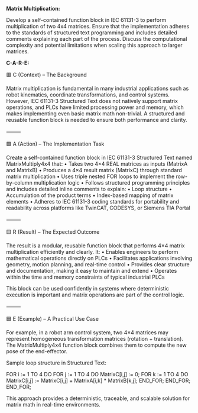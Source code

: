 **Matrix Multiplication:**

Develop a self-contained function block in IEC 61131-3 to perform multiplication of two 4x4 matrices. Ensure that the implementation adheres to the standards of structured text programming and includes detailed comments explaining each part of the process. Discuss the computational complexity and potential limitations when scaling this approach to larger matrices.

**C-A-R-E:**

🟥 C (Context) – The Background

Matrix multiplication is fundamental in many industrial applications such as robot kinematics, coordinate transformations, and control systems. However, IEC 61131-3 Structured Text does not natively support matrix operations, and PLCs have limited processing power and memory, which makes implementing even basic matrix math non-trivial. A structured and reusable function block is needed to ensure both performance and clarity.

⸻

🟩 A (Action) – The Implementation Task

Create a self-contained function block in IEC 61131-3 Structured Text named MatrixMultiply4x4 that:
	•	Takes two 4×4 REAL matrices as inputs (MatrixA and MatrixB)
	•	Produces a 4×4 result matrix (MatrixC) through standard matrix multiplication
	•	Uses triple nested FOR loops to implement the row-by-column multiplication logic
	•	Follows structured programming principles and includes detailed inline comments to explain:
	•	Loop structure
	•	Accumulation of the product terms
	•	Index-based mapping of matrix elements
	•	Adheres to IEC 61131-3 coding standards for portability and readability across platforms like TwinCAT, CODESYS, or Siemens TIA Portal

⸻

🟨 R (Result) – The Expected Outcome

The result is a modular, reusable function block that performs 4×4 matrix multiplication efficiently and clearly. It:
	•	Enables engineers to perform mathematical operations directly on PLCs
	•	Facilitates applications involving geometry, motion planning, and real-time control
	•	Provides clear structure and documentation, making it easy to maintain and extend
	•	Operates within the time and memory constraints of typical industrial PLCs

This block can be used confidently in systems where deterministic execution is important and matrix operations are part of the control logic.

⸻

🟦 E (Example) – A Practical Use Case

For example, in a robot arm control system, two 4×4 matrices may represent homogeneous transformation matrices (rotation + translation). The MatrixMultiply4x4 function block combines them to compute the new pose of the end-effector.

Sample loop structure in Structured Text:

FOR i := 1 TO 4 DO
    FOR j := 1 TO 4 DO
        MatrixC[i,j] := 0;
        FOR k := 1 TO 4 DO
            MatrixC[i,j] := MatrixC[i,j] + MatrixA[i,k] * MatrixB[k,j];
        END_FOR;
    END_FOR;
END_FOR;

This approach provides a deterministic, traceable, and scalable solution for matrix math in real-time environments.

